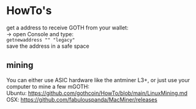 # HowTo's  
get a address to receive GOTH from your wallet:  
-> open Console and type:  
`getnewaddress "" "legacy"`  
save the address in a safe space

## mining  
You can either use ASIC hardware like the antminer L3+, or just use your computer to mine a few mGOTH:  
Ubuntu: https://github.com/gothcoin/HowTo/blob/main/LinuxMining.md  
OSX: https://github.com/fabulouspanda/MacMiner/releases
